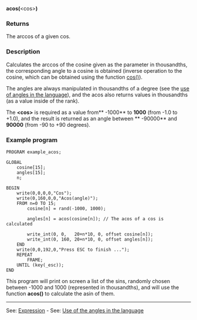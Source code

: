 **acos(**&lt;cos&gt;**)**

### Returns

The arccos of a given cos.

### Description

Calculates the arccos of the cosine given as the parameter in thousandths, the corresponding
angle to a cosine is obtained (inverse operation to the cosine, which can be obtained
using the function [cos()](cos().md)).

The angles are always manipulated in thousandths of a degree (see the
[use of angles in the language](use_of_angles_in_the_languagedot.md)), and the acos also returns values in thousandths
(as a value inside of the rank). 

The **&lt;cos&gt;** is required as a value from** -1000** to **1000** (from -1.0 to +1.0),
and the result is returned as an angle between ** -90000** and **90000** (from -90
to +90 degrees).

### Example program
```
PROGRAM example_acos;

GLOBAL
    cosine[15];
    angles[15];
    n;

BEGIN
    write(0,0,0,0,"Cos");
    write(0,160,0,0,"Acos(angle)");
    FROM n=0 TO 15;
        cosine[n] = rand(-1000, 1000);

        angles[n] = acos(cosine[n]); // The acos of a cos is calculated

        write_int(0, 0,   20+n*10, 0, offset cosine[n]);
        write_int(0, 160, 20+n*10, 0, offset angles[n]);
    END
    write(0,0,192,0,"Press ESC to finish ...");
    REPEAT
        FRAME;
    UNTIL (key(_esc));
END
```


This program will print on screen a list of the sins, randomly chosen
between -1000 and 1000 (represented in thousandths), and will use the function
**acos()** to calculate the asin of them.

---------------------------------------
See: [Expression](definition_of_an_expression.md) - See: [Use of the angles in the language](use_of_angles_in_the_languagedot.md)

